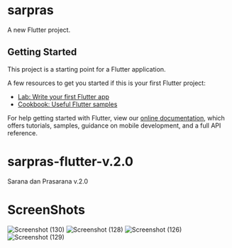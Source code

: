 # sarpras

A new Flutter project.

## Getting Started

This project is a starting point for a Flutter application.

A few resources to get you started if this is your first Flutter project:

- [Lab: Write your first Flutter app](https://flutter.dev/docs/get-started/codelab)
- [Cookbook: Useful Flutter samples](https://flutter.dev/docs/cookbook)

For help getting started with Flutter, view our
[online documentation](https://flutter.dev/docs), which offers tutorials,
samples, guidance on mobile development, and a full API reference.
# sarpras-flutter-v.2.0
Sarana dan Prasarana v.2.0
# ScreenShots
![Screenshot (130)](https://user-images.githubusercontent.com/46983732/77720432-828d9980-701a-11ea-903b-0adb22cb7248.png)
![Screenshot (128)](https://user-images.githubusercontent.com/46983732/77720541-cc767f80-701a-11ea-8dd9-4ccaf612d2f7.png)
![Screenshot (126)](https://user-images.githubusercontent.com/46983732/77720549-cf717000-701a-11ea-8c24-d377c6bbe3d8.png)
![Screenshot (129)](https://user-images.githubusercontent.com/46983732/77720560-d6987e00-701a-11ea-901a-66ccf10cc2f0.png)
